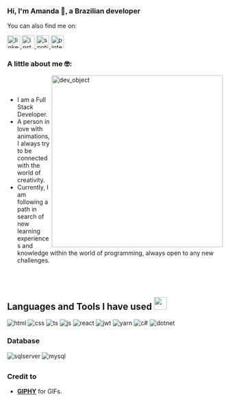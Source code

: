### Hi, I'm Amanda 👋, a Brazilian developer 

You can also find me on:

<p align="left">
	<a href="https://www.linkedin.com/in/amanda-calcic/">
		<img src="https://img.icons8.com/color/96/000000/linkedin.png" alt="linkedin" width="30px" />
	</a>
  <a href="https://www.instagram.com/amandacalcic/">
		<img src="https://img.icons8.com/color/96/000000/instagram-new.png" alt="instagram" width="30px" />
	</a>
  <a href="https://open.spotify.com/user/amandacalcic">
		<img src="https://img.icons8.com/color/96/000000/spotify--v1.png" alt="spotify" width="30px" />
	</a>
  <a href="https://www.pinterest.fr/amandacalcic/">
		<img src="https://img.icons8.com/color/96/000000/pinterest--v1.png" alt="pinterest" width="30px" />
	</a>
</p>

### A little about me 🤓:

<img src="https://media3.giphy.com/media/l3V0dy1zzyjbYTQQM/giphy.gif?cid=ecf05e47g3ss2allhea840xefzqzvqm1wc7cm8hwpurdac1n&rid=giphy.gif&ct=g" alt="dev_object" align="right" width="400" />

<br/>
<br/>

* I am a Full Stack Developer.
* A person in love with animations, I always try to be connected with the world of creativity.
* Currently, I am following a path in search of new learning experiences and knowledge within the world of programming, always open to any new challenges.

<br/>
<br/>

## Languages and Tools I have used <img src="https://media.giphy.com/media/WUlplcMpOCEmTGBtBW/giphy.gif" width="30">

<p align="">
  
  <img src="https://img.shields.io/badge/HTML5-E34F26?style=for-the-badge&logo=html5&logoColor=white" alt="html">
  <img src="https://img.shields.io/badge/CSS3-1572B6?style=for-the-badge&logo=css3&logoColor=white" alt="css">    
  <img src="https://img.shields.io/badge/TypeScript-007ACC?style=for-the-badge&logo=typescript&logoColor=white" alt="ts">
  <img src="https://img.shields.io/badge/JavaScript-323330?style=for-the-badge&logo=javascript&logoColor=F7DF1E" alt="js">  
  <img src="https://img.shields.io/badge/React-20232A?style=for-the-badge&logo=react&logoColor=61DAFB" alt="react">
  <img src="https://img.shields.io/badge/JWT-000000?style=for-the-badge&logo=JSON%20web%20tokens&logoColor=white" alt="jwt">
  <img src="https://img.shields.io/badge/Yarn-2C8EBB?style=for-the-badge&logo=yarn&logoColor=white" alt="yarn">  
  <img src="https://img.shields.io/badge/C%23-239120?style=for-the-badge&logo=c-sharp&logoColor=white" alt="c#">
  <img src="https://img.shields.io/badge/.NET-512BD4?style=for-the-badge&logo=dotnet&logoColor=white" alt="dotnet">
</p>

### Database

<p>
  <img src="https://img.shields.io/badge/Microsoft%20SQL%20Server-CC2927?style=for-the-badge&logo=microsoft%20sql%20server&logoColor=white" alt="sqlserver">
   <img src="https://img.shields.io/badge/MySQL-00000F?style=for-the-badge&logo=mysql&logoColor=white" alt="mysql">
</p>

##

<!-- Credit -->
### Credit to 
- [**GIPHY**](https://giphy.com/) for GIFs. 
